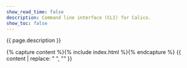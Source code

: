 ```yaml
---
show_read_time: false
description: Command line interface (CLI) for Calico.
show_toc: false
---
```


{{ page.description }}

{% capture content %}{% include index.html %}{% endcapture %}
{{ content | replace: "    ", "" }}
